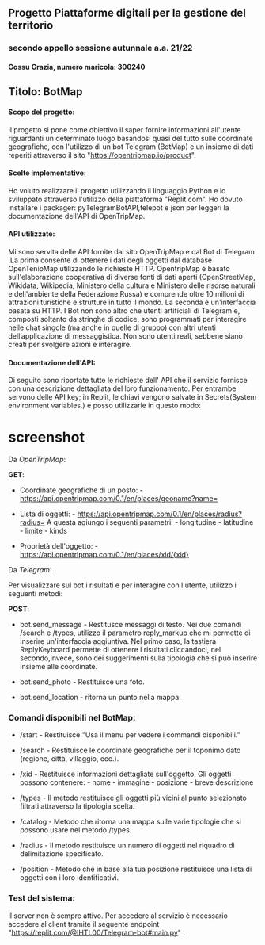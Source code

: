 
## Progetto Piattaforme digitali per la gestione del territorio

### secondo appello sessione autunnale a.a. 21/22
#### Cossu Grazia, numero maricola: 300240

## Titolo: BotMap

#### Scopo del progetto:

Il progetto si pone come obiettivo il saper fornire informazioni all'utente riguardanti un determinato luogo basandosi quasi del tutto sulle coordinate geografiche, con l'utilizzo di un bot Telegram (BotMap) e un insieme di dati reperiti attraverso il sito "https://opentripmap.io/product".

#### Scelte implementative:

Ho voluto realizzare il progetto utilizzando il linguaggio Python e lo sviluppato attraverso l'utilizzo della piattaforma "Replit.com". Ho dovuto installare i packager: pyTelegramBotAPI,telepot e json per leggeri la documentazione dell'API di OpenTripMap.

#### API utilizzate:

Mi sono servita delle API fornite dal sito OpenTripMap e dal Bot di Telegram .La prima consente di ottenere i dati degli oggetti dal database OpenTenipMap utilizzando le richieste HTTP.
OpentripMap é basato sull'elaborazione cooperativa di diverse fonti di dati aperti (OpenStreetMap, Wikidata, Wikipedia, Ministero della cultura e Ministero delle risorse naturali e dell'ambiente della Federazione Russa) e comprende oltre 10 milioni di attrazioni turistiche e strutture in tutto il mondo.
La seconda è un'interfaccia basata su HTTP. I Bot non sono altro che utenti artificiali di Telegram e, composti soltanto da stringhe di codice, sono programmati per interagire nelle chat singole (ma anche in quelle di gruppo) con altri utenti dell’applicazione di messaggistica. Non sono utenti reali, sebbene siano creati per svolgere azioni e interagire.

#### Documentazione dell'API:

Di seguito sono riportate tutte le richieste dell' API che il servizio fornisce con una descrizione dettagliata del loro funzionamento. Per entrambe servono delle API key; in Replit, le chiavi vengono salvate in Secrets(System environment variables.) e posso utilizzarle in questo modo:
# screenshot

Da *OpenTripMap*:

**GET**:

 * Coordinate geografiche di un posto:
            - https://api.opentripmap.com/0.1/en/places/geoname?name=

 * Lista di oggetti:
       - https://api.opentripmap.com/0.1/en/places/radius?radius=
      A questa agiungo i seguenti parametri:
          - longitudine
          - latitudine
          - limite
          - kinds
  
 * Proprietà dell'oggetto:
        - https://api.opentripmap.com/0.1/en/places/xid/{xid}

Da *Telegram*:

Per visualizzare sul bot i risultati e per interagire con l'utente, utilizzo i seguenti metodi:

**POST**:

 * bot.send_message - Restitusce messaggi di testo.  Nei due comandi /search e /types, utilizzo il parametro reply_markup che mi permette di inserire un'interfaccia aggiuntiva. Nel primo caso, la tastiera ReplyKeyboard permette di ottenere i risultati cliccandoci, nel secondo,invece, sono dei suggerimenti sulla tipologia che si può inserire insieme alle coordinate.
 
 * bot.send_photo - Restituisce una foto.
 
 * bot.send_location - ritorna un punto nella mappa.


### Comandi disponibili nel BotMap:

 * /start - Restituisce "Usa il menu per vedere i commandi disponibili."
 * /search - Restituisce le coordinate geografiche per il toponimo dato (regione, città, villaggio, ecc.).
 
 * /xid - Restituisce informazioni dettagliate sull'oggetto. Gli oggetti possono contenere:
          - nome
          - immagine
          - posizione
          - breve descrizione
 
 * /types - Il metodo restituisce gli oggetti più vicini al punto selezionato filtrati attraverso la tipologia scelta.
 
  * /catalog - Metodo che ritorna una mappa sulle varie tipologie che si possono usare nel metodo /types.
 
 * /radius - Il metodo restituisce un numero di oggetti nel riquadro di delimitazione specificato.
 
 * /position - Metodo che in base alla tua posizione restituisce una lista di oggetti con i loro identificativi.

### Test del sistema:
Il server non è sempre attivo. Per accedere al servizio è necessario accedere al client tramite il seguente endpoint "https://replit.com/@IHTL00/Telegram-bot#main.py" .